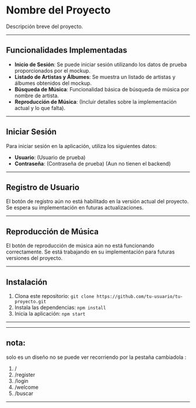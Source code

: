 # Nombre del Proyecto

Descripción breve del proyecto.

---

## Funcionalidades Implementadas

- **Inicio de Sesión**: Se puede iniciar sesión utilizando los datos de prueba proporcionados por el mockup.
- **Listado de Artistas y Álbumes**: Se muestra un listado de artistas y álbumes obtenidos del mockup.
- **Búsqueda de Música**: Funcionalidad básica de búsqueda de música por nombre de artista.
- **Reproducción de Música**: (Incluir detalles sobre la implementación actual y lo que falta).

---

## Iniciar Sesión

Para iniciar sesión en la aplicación, utiliza los siguientes datos:

- **Usuario**: (Usuario de prueba)
- **Contraseña**: (Contraseña de prueba)
  (Aun no tienen el backend)

---

## Registro de Usuario

El botón de registro aún no está habilitado en la versión actual del proyecto. Se espera su implementación en futuras actualizaciones.

---

## Reproducción de Música

El botón de reproducción de música aún no está funcionando correctamente. Se está trabajando en su implementación para futuras versiones del proyecto.

---

## Instalación

1. Clona este repositorio: `git clone https://github.com/tu-usuario/tu-proyecto.git`
2. Instala las dependencias: `npm install`
3. Inicia la aplicación: `npm start`

---

---

## nota:
solo es un diseño no se puede ver recorriendo  por la pestaña cambiadola : 
 1.   /
 2. /register
 3. /login
 4. /welcome
 5.  /buscar


---

